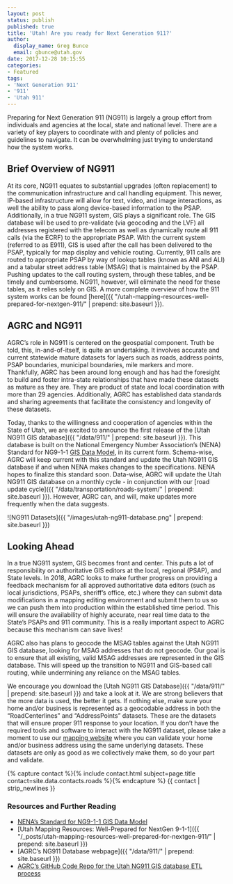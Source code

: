```yaml
---
layout: post
status: publish
published: true
title: 'Utah! Are you ready for Next Generation 911?'
author:
  display_name: Greg Bunce
  email: gbunce@utah.gov
date: 2017-12-28 10:15:55
categories:
- Featured
tags:
- 'Next Generation 911'
- '911'
- 'Utah 911'
---
```

Preparing for Next Generation 911 (NG911) is largely a group effort from individuals and agencies at the local, state and national level. There are a variety of key players to coordinate with and plenty of policies and guidelines to navigate. It can be overwhelming just trying to understand how the system works.

## Brief Overview of NG911

At its core, NG911 equates to substantial upgrades (often replacement) to the communication infrastructure and call handling equipment. This newer, IP-based infrastructure will allow for text, video, and image interactions, as well the ability to pass along device-based information to the PSAP. Additionally, in a true NG911 system, GIS plays a significant role. The GIS database will be used to pre-validate (via geocoding and the LVF) all addresses registered with the telecom as well as dynamically route all 911 calls (via the ECRF) to the appropriate PSAP. With the current system (referred to as E911), GIS is used after the call has been delivered to the PSAP, typically for map display and vehicle routing. Currently, 911 calls are routed to appropriate PSAP by way of lookup tables (known as ANI and ALI) and a tabular street address table (MSAG) that is maintained by the PSAP. Pushing updates to the call routing system, through these tables, and be timely and cumbersome.  NG911, however, will eliminate the need for these tables, as it relies solely on GIS. A more complete overview of how the 911 system works can be found [here]({{ "/utah-mapping-resources-well-prepared-for-nextgen-911/" | prepend: site.baseurl }}).

## AGRC and NG911

AGRC’s role in NG911 is centered on the geospatial component. Truth be told, this, in-and-of-itself, is quite an undertaking. It involves accurate and current statewide mature datasets for layers such as roads, address points, PSAP boundaries, municipal boundaries, mile markers and more. Thankfully, AGRC has been around long enough and has had the foresight to build and foster intra-state relationships that have made these datasets as mature as they are. They are product of state and local coordination with more than 29 agencies. Additionally, AGRC has established data standards and sharing agreements that facilitate the consistency and longevity of these datasets.

Today, thanks to the willingness and cooperation of agencies within the State of Utah, we are excited to announce the first release of the [Utah NG911 GIS database]({{ "/data/911/" | prepend: site.baseurl }}). This database is built on the National Emergency Number Association’s (NENA) Standard for NG9-1-1 [GIS Data Model](https://dev.nena.org/higherlogic/ws/public/download/9828/20161206_NG9-1-1%20GIS%20Data%20Model_PubRvw.pdf), in its current form. Schema-wise, AGRC will keep current with this standard and update the Utah NG911 GIS database if and when NENA makes changes to the specifications. NENA hopes to finalize this standard soon.  Data-wise, AGRC will update the Utah NG911 GIS database on a monthly cycle - in conjunction with our [road update cycle]({{ "/data/transportation/roads-system/" | prepend: site.baseurl }}). However, AGRC can, and will, make updates more frequently when the data suggests.

![NG911 Datasets]({{ "/images/utah-ng911-database.png" | prepend: site.baseurl }})

## Looking Ahead

In a true NG911 system, GIS becomes front and center. This puts a lot of responsibility on authoritative GIS editors at the local, regional (PSAP), and State levels. In 2018, AGRC looks to make further progress on providing a feedback mechanism for all approved authoritative data editors (such as local jurisdictions, PSAPs, sheriff’s office, etc.) where they can submit data modifications in a mapping editing environment and submit them to us so we can push them into production within the established time period. This will ensure the availability of highly accurate, near real time data to the State’s PSAPs and 911 community.  This is a really important aspect to AGRC because this mechanism can save lives!

AGRC also has plans to geocode the MSAG tables against the Utah NG911 GIS database, looking for MSAG addresses that do not geocode. Our goal is to ensure that all existing, valid MSAG addresses are represented in the GIS database. This will speed up the transition to NG911 and GIS-based call routing, while undermining any reliance on the MSAG tables.

We encourage you download the [Utah NG911 GIS Database]({{ "/data/911/" | prepend: site.baseurl }}) and take a look at it. We are strong believers that the more data is used, the better it gets. If nothing else, make sure your home and/or business is represented as a geocodable address in both the “RoadCenterlines” and “AddressPoints” datasets. These are the datasets that will ensure proper 911 response to your location. If you don’t have the required tools and software to interact with the NG911 dataset, please take a moment to use our [mapping website](http://atlas.utah.gov/) where you can validate your home and/or business address using the same underlying datasets. These datasets are only as good as we collectively make them, so do your part and validate.

{% capture contact %}{% include contact.html subject=page.title contact=site.data.contacts.roads %}{% endcapture %}
{{ contact | strip_newlines }}

### Resources and Further Reading

- [NENA’s Standard for NG9-1-1 GIS Data Model](https://dev.nena.org/higherlogic/ws/public/download/9828/20161206_NG9-1-1%20GIS%20Data%20Model_PubRvw.pdf)
- [Utah Mapping Resources: Well-Prepared for NextGen 9-1-1]({{ "/_posts/utah-mapping-resources-well-prepared-for-nextgen-911/" | prepend: site.baseurl }})
- [AGRC’s NG911 Database webpage]({{ "/data/911/" | prepend: site.baseurl }})
- [AGRC’s GitHub Code Repo for the Utah NG911 GIS database ETL process](https://github.com/gregbunce/NextGen911UtahGISDataLoader)
